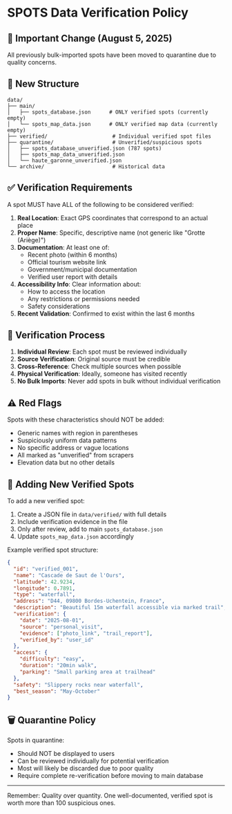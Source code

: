 # SPOTS Data Verification Policy

## 🚨 Important Change (August 5, 2025)

All previously bulk-imported spots have been moved to quarantine due to quality concerns.

## 📁 New Structure

```
data/
├── main/
│   ├── spots_database.json      # ONLY verified spots (currently empty)
│   └── spots_map_data.json      # ONLY verified map data (currently empty)
├── verified/                     # Individual verified spot files
├── quarantine/                   # Unverified/suspicious spots
│   ├── spots_database_unverified.json (787 spots)
│   ├── spots_map_data_unverified.json
│   └── haute_garonne_unverified.json
└── archive/                      # Historical data
```

## ✅ Verification Requirements

A spot MUST have ALL of the following to be considered verified:

1. **Real Location**: Exact GPS coordinates that correspond to an actual place
2. **Proper Name**: Specific, descriptive name (not generic like "Grotte (Ariège)")
3. **Documentation**: At least one of:
   - Recent photo (within 6 months)
   - Official tourism website link
   - Government/municipal documentation
   - Verified user report with details
4. **Accessibility Info**: Clear information about:
   - How to access the location
   - Any restrictions or permissions needed
   - Safety considerations
5. **Recent Validation**: Confirmed to exist within the last 6 months

## 🔄 Verification Process

1. **Individual Review**: Each spot must be reviewed individually
2. **Source Verification**: Original source must be credible
3. **Cross-Reference**: Check multiple sources when possible
4. **Physical Verification**: Ideally, someone has visited recently
5. **No Bulk Imports**: Never add spots in bulk without individual verification

## ⚠️ Red Flags

Spots with these characteristics should NOT be added:
- Generic names with region in parentheses
- Suspiciously uniform data patterns
- No specific address or vague locations
- All marked as "unverified" from scrapers
- Elevation data but no other details

## 📝 Adding New Verified Spots

To add a new verified spot:

1. Create a JSON file in `data/verified/` with full details
2. Include verification evidence in the file
3. Only after review, add to main `spots_database.json`
4. Update `spots_map_data.json` accordingly

Example verified spot structure:
```json
{
  "id": "verified_001",
  "name": "Cascade de Saut de l'Ours",
  "latitude": 42.9234,
  "longitude": 0.7891,
  "type": "waterfall",
  "address": "D44, 09800 Bordes-Uchentein, France",
  "description": "Beautiful 15m waterfall accessible via marked trail",
  "verification": {
    "date": "2025-08-01",
    "source": "personal_visit",
    "evidence": ["photo_link", "trail_report"],
    "verified_by": "user_id"
  },
  "access": {
    "difficulty": "easy",
    "duration": "20min walk",
    "parking": "Small parking area at trailhead"
  },
  "safety": "Slippery rocks near waterfall",
  "best_season": "May-October"
}
```

## 🗑️ Quarantine Policy

Spots in quarantine:
- Should NOT be displayed to users
- Can be reviewed individually for potential verification
- Most will likely be discarded due to poor quality
- Require complete re-verification before moving to main database

---

Remember: Quality over quantity. One well-documented, verified spot is worth more than 100 suspicious ones.